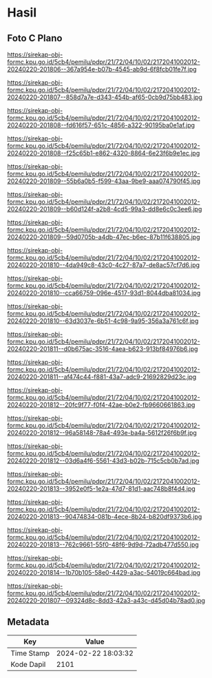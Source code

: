 # Hasil

## Foto C Plano

https://sirekap-obj-formc.kpu.go.id/5cb4/pemilu/pdpr/21/72/04/10/02/2172041002012-20240220-201806--367a954e-b07b-4545-ab9d-6f8fcb01fe7f.jpg

https://sirekap-obj-formc.kpu.go.id/5cb4/pemilu/pdpr/21/72/04/10/02/2172041002012-20240220-201807--858d7a7e-d343-454b-af65-0cb9d75bb483.jpg

https://sirekap-obj-formc.kpu.go.id/5cb4/pemilu/pdpr/21/72/04/10/02/2172041002012-20240220-201808--fd616f57-651c-4856-a322-90195ba0e1af.jpg

https://sirekap-obj-formc.kpu.go.id/5cb4/pemilu/pdpr/21/72/04/10/02/2172041002012-20240220-201808--f25c65b1-e862-4320-8864-6e23f6b9e1ec.jpg

https://sirekap-obj-formc.kpu.go.id/5cb4/pemilu/pdpr/21/72/04/10/02/2172041002012-20240220-201809--55b6a0b5-f599-43aa-9be9-aaa074790f45.jpg

https://sirekap-obj-formc.kpu.go.id/5cb4/pemilu/pdpr/21/72/04/10/02/2172041002012-20240220-201809--b60d124f-a2b8-4cd5-99a3-dd8e6c0c3ee6.jpg

https://sirekap-obj-formc.kpu.go.id/5cb4/pemilu/pdpr/21/72/04/10/02/2172041002012-20240220-201809--59d0705b-a4db-47ec-b6ec-87b11f638805.jpg

https://sirekap-obj-formc.kpu.go.id/5cb4/pemilu/pdpr/21/72/04/10/02/2172041002012-20240220-201810--4da949c8-43c0-4c27-87a7-de8ac57cf7d6.jpg

https://sirekap-obj-formc.kpu.go.id/5cb4/pemilu/pdpr/21/72/04/10/02/2172041002012-20240220-201810--cca66759-096e-4517-93d1-8044dba81034.jpg

https://sirekap-obj-formc.kpu.go.id/5cb4/pemilu/pdpr/21/72/04/10/02/2172041002012-20240220-201810--63d3037e-6b51-4c98-9a95-356a3a761c6f.jpg

https://sirekap-obj-formc.kpu.go.id/5cb4/pemilu/pdpr/21/72/04/10/02/2172041002012-20240220-201811--d0b675ac-3516-4aea-b623-913bf84976b6.jpg

https://sirekap-obj-formc.kpu.go.id/5cb4/pemilu/pdpr/21/72/04/10/02/2172041002012-20240220-201811--af474c44-f881-43a7-adc9-21692829d23c.jpg

https://sirekap-obj-formc.kpu.go.id/5cb4/pemilu/pdpr/21/72/04/10/02/2172041002012-20240220-201812--20fc9f77-f0f4-42ae-b0e2-fb9660661863.jpg

https://sirekap-obj-formc.kpu.go.id/5cb4/pemilu/pdpr/21/72/04/10/02/2172041002012-20240220-201812--96a58148-78a4-493e-ba4a-5612f26f6b9f.jpg

https://sirekap-obj-formc.kpu.go.id/5cb4/pemilu/pdpr/21/72/04/10/02/2172041002012-20240220-201812--03d6a4f6-5561-43d3-b02b-715c5cb0b7ad.jpg

https://sirekap-obj-formc.kpu.go.id/5cb4/pemilu/pdpr/21/72/04/10/02/2172041002012-20240220-201813--3952e0f5-1e2a-47d7-81d1-aac748b8f4d4.jpg

https://sirekap-obj-formc.kpu.go.id/5cb4/pemilu/pdpr/21/72/04/10/02/2172041002012-20240220-201813--90474834-081b-4ece-8b24-b820df9373b6.jpg

https://sirekap-obj-formc.kpu.go.id/5cb4/pemilu/pdpr/21/72/04/10/02/2172041002012-20240220-201813--762c9661-55f0-48f6-9d9d-72adb477d550.jpg

https://sirekap-obj-formc.kpu.go.id/5cb4/pemilu/pdpr/21/72/04/10/02/2172041002012-20240220-201814--1b70b105-58e0-4429-a3ac-54019c664bad.jpg

https://sirekap-obj-formc.kpu.go.id/5cb4/pemilu/pdpr/21/72/04/10/02/2172041002012-20240220-201807--09324d8c-8dd3-42a3-a43c-d45d04b78ad0.jpg


## Metadata

| Key        | Value               |
| ---------- | ------------------- |
| Time Stamp | 2024-02-22 18:03:32 |
| Kode Dapil | 2101                |



